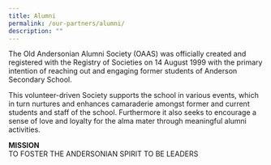 ```yaml
---
title: Alumni
permalink: /our-partners/alumni/
description: ""
---
```






The Old Andersonian Alumni Society (OAAS) was officially created and registered with the Registry of Societies on 14 August 1999 with the primary intention of reaching out and engaging former students of Anderson Secondary School.

This volunteer-driven Society supports the school in various events, which in turn nurtures and enhances camaraderie amongst former and current students and staff of the school. Furthermore it also seeks to encourage a sense of love and loyalty for the alma mater through meaningful alumni activities.


**MISSION**
<br>TO FOSTER THE ANDERSONIAN SPIRIT TO BE LEADERS